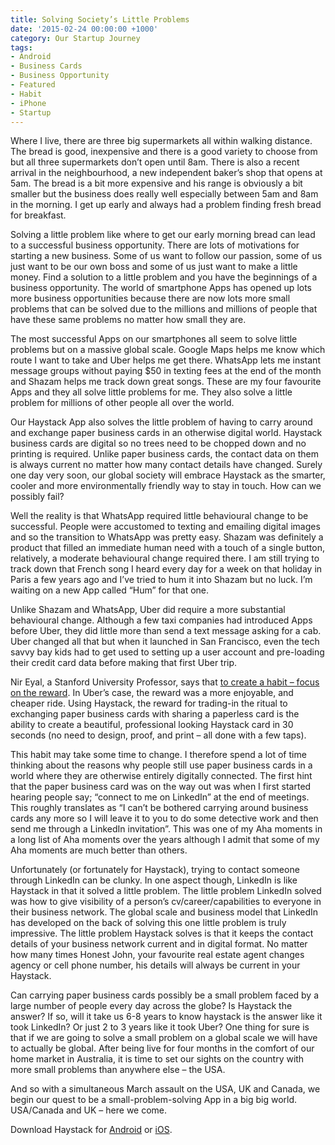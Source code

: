 ```yaml
---
title: Solving Society’s Little Problems
date: '2015-02-24 00:00:00 +1000'
category: Our Startup Journey
tags:
- Android
- Business Cards
- Business Opportunity
- Featured
- Habit
- iPhone
- Startup
---
```


Where I live, there are three big supermarkets all within walking distance. The bread is good, inexpensive and there is a good variety to choose from but all three supermarkets don’t open until 8am. There is also a recent arrival in the neighbourhood, a new independent baker’s shop that opens at 5am. The bread is a bit more expensive and his range is obviously a bit smaller but the business does really well especially between 5am and 8am in the morning. I get up early and always had a problem finding fresh bread for breakfast.

Solving a little problem like where to get our early morning bread can lead to a successful business opportunity. There are lots of motivations for starting a new business. Some of us want to follow our passion, some of us just want to be our own boss and some of us just want to make a little money. Find a solution to a little problem and you have the beginnings of a business opportunity. The world of smartphone Apps has opened up lots more business opportunities because there are now lots more small problems that can be solved due to the millions and millions of people that have these same problems no matter how small they are.

The most successful Apps on our smartphones all seem to solve little problems but on a massive global scale. Google Maps helps me know which route I want to take and Uber helps me get there. WhatsApp lets me instant message groups without paying $50 in texting fees at the end of the month and Shazam helps me track down great songs. These are my four favourite Apps and they all solve little problems for me. They also solve a little problem for millions of other people all over the world.

Our Haystack App also solves the little problem of having to carry around and exchange paper business cards in an otherwise digital world. Haystack business cards are digital so no trees need to be chopped down and no printing is required. Unlike paper business cards, the contact data on them is always current no matter how many contact details have changed. Surely one day very soon, our global society will embrace Haystack as the smarter, cooler and more environmentally friendly way to stay in touch. How can we possibly fail?

Well the reality is that WhatsApp required little behavioural change to be successful. People were accustomed to texting and emailing digital images and so the transition to WhatsApp was pretty easy. Shazam was definitely a product that filled an immediate human need with a touch of a single button, relatively, a moderate behavioural change required there. I am still trying to track down that French song I heard every day for a week on that holiday in Paris a few years ago and I’ve tried to hum it into Shazam but no luck. I’m waiting on a new App called “Hum” for that one.

Unlike Shazam and WhatsApp, Uber did require a more substantial behavioural change. Although a few taxi companies had introduced Apps before Uber, they did little more than send a text message asking for a cab. Uber changed all that but when it launched in San Francisco, even the tech savvy bay kids had to get used to setting up a user account and pre-loading their credit card data before making that first Uber trip.

Nir Eyal, a Stanford University Professor, says that [to create a habit – focus on the reward](http://techcrunch.com/2014/11/05/1077618/). In Uber’s case, the reward was a more enjoyable, and cheaper ride. Using Haystack, the reward for trading-in the ritual to exchanging paper business cards with sharing a paperless card is the ability to create a beautiful, professional looking Haystack card in 30 seconds (no need to design, proof, and print – all done with a few taps).

This habit may take some time to change. I therefore spend a lot of time thinking about the reasons why people still use paper business cards in a world where they are otherwise entirely digitally connected. The first hint that the paper business card was on the way out was when I first started hearing people say; “connect to me on LinkedIn” at the end of meetings. This roughly translates as “I can’t be bothered carrying around business cards any more so I will leave it to you to do some detective work and then send me through a LinkedIn invitation”. This was one of my Aha moments in a long list of Aha moments over the years although I admit that some of my Aha moments are much better than others.

Unfortunately (or fortunately for Haystack), trying to contact someone through LinkedIn can be clunky. In one aspect though, LinkedIn is like Haystack in that it solved a little problem. The little problem LinkedIn solved was how to give visibility of a person’s cv/career/capabilities to everyone in their business network. The global scale and business model that LinkedIn has developed on the back of solving this one little problem is truly impressive. The little problem Haystack solves is that it keeps the contact details of your business network current and in digital format. No matter how many times Honest John, your favourite real estate agent changes agency or cell phone number, his details will always be current in your Haystack.

Can carrying paper business cards possibly be a small problem faced by a large number of people every day across the globe? Is Haystack the answer? If so, will it take us 6-8 years to know haystack is the answer like it took LinkedIn? Or just 2 to 3 years like it took Uber? One thing for sure is that if we are going to solve a small problem on a global scale we will have to actually be global. After being live for four months in the comfort of our home market in Australia, it is time to set our sights on the country with more small problems than anywhere else – the USA.

And so with a simultaneous March assault on the USA, UK and Canada, we begin our quest to be a small-problem-solving App in a big big world. USA/Canada and UK – here we come.

Download Haystack for [Android](https://play.google.com/store/apps/details?id=com.theHaystackApp.haystack&referrer=utm_source%3DhaystackWebsite%26utm_medium%3Dsplash) or [iOS](https://itunes.apple.com/au/app/haystack-business-card-reader/id920294144).